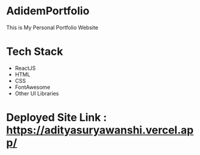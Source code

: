 # AdidemPortfolio
This is My Personal Portfolio Website 

# Tech Stack 
- ReactJS
- HTML
- CSS
- FontAwesome
- Other UI Libraries

# Deployed Site Link : https://adityasuryawanshi.vercel.app/
